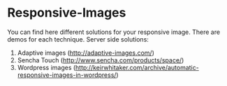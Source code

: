 Responsive-Images
==========================

You can find here different solutions for your responsive image. There are demos for each technique.
Server side solutions:
1. Adaptive images (http://adaptive-images.com/)
2. Sencha Touch (http://www.sencha.com/products/space/)
3. Wordpress images (http://keirwhitaker.com/archive/automatic-responsive-images-in-wordpress/)






